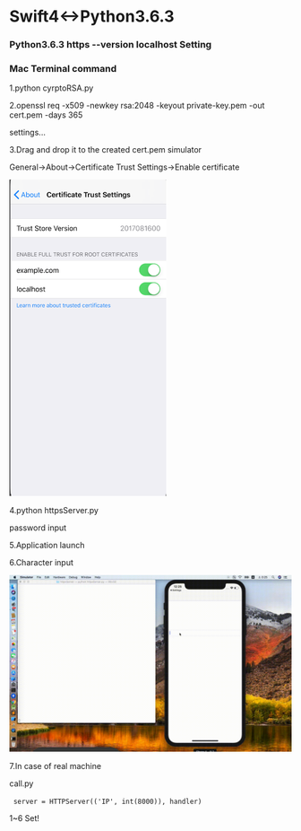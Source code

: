 # Swift4<->Python3.6.3

### Python3.6.3 https --version localhost Setting

### Mac Terminal command 

 1.python cyrptoRSA.py

 2.openssl req -x509 -newkey rsa:2048 -keyout private-key.pem -out cert.pem -days 365

 settings...
 
 3.Drag and drop it to the created cert.pem simulator
 
 General->About->Certificate Trust Settings->Enable certificate
 
 <img src="https://github.com/daisukenagata/RsaAuthentication/blob/master/Certificate.png?raw=true" width="280px">
 
 4.python httpsServer.py
	
 password input
 
 5.Application launch
 
 6.Character input
 
![](https://github.com/daisukenagata/RsaAuthentication/blob/master/httpsVersion.gif?raw=true)

 7.In case of real machine

 call.py
	
` server = HTTPServer(('IP', int(8000)), handler)`

 
 1~6 Set!
